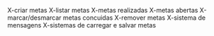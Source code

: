 X-criar metas
X-listar metas
    X-metas realizadas
    X-metas abertas
X-marcar/desmarcar metas concuidas
X-remover metas
X-sistema de mensagens
X-sistemas de carregar e salvar metas
